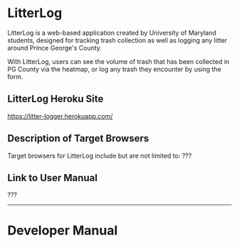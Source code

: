 # LitterLog

LitterLog is a web-based application created by University of Maryland students,
designed for tracking trash collection as well as logging any litter around 
Prince George's County.

With LitterLog, users can see the volume of trash that has been collected in PG 
County via the heatmap, or log any trash they encounter by using the form.

## LitterLog Heroku Site

https://litter-logger.herokuapp.com/

## Description of Target Browsers

Target browsers for LitterLog include but are not limited to:
???

## Link to User Manual
???

***

# Developer Manual

